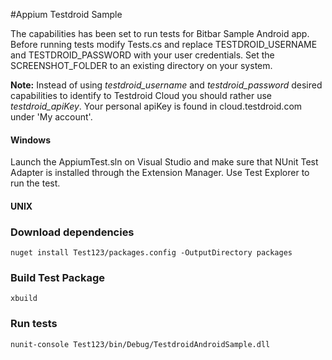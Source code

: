 #Appium Testdroid Sample


The capabilities has been set to run tests for Bitbar Sample Android
app. Before running tests modify Tests.cs and replace
TESTDROID_USERNAME and TESTDROID_PASSWORD with your user
credentials. Set the SCREENSHOT_FOLDER to an existing directory on
your system.

**Note:** Instead of using *testdroid_username* and
  *testdroid_password* desired capabilities to identify to Testdroid
  Cloud you should rather use *testdroid_apiKey*. Your personal apiKey is
  found in cloud.testdroid.com under 'My account'.


#### Windows

Launch the AppiumTest.sln on Visual Studio and make sure that NUnit Test Adapter is installed through the Extension Manager. Use Test Explorer to run the test. 

#### UNIX

### Download dependencies

`nuget install Test123/packages.config -OutputDirectory packages`

### Build Test Package

`xbuild`

### Run tests
`nunit-console Test123/bin/Debug/TestdroidAndroidSample.dll`

